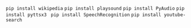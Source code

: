 ``
pip install wikipedia
``
``
pip install playsound
``
``
pip install PyAudio
``
``
pip install pyttsx3 
``
``
pip install SpeechRecognition
``
``
pip install youtube-search
``

